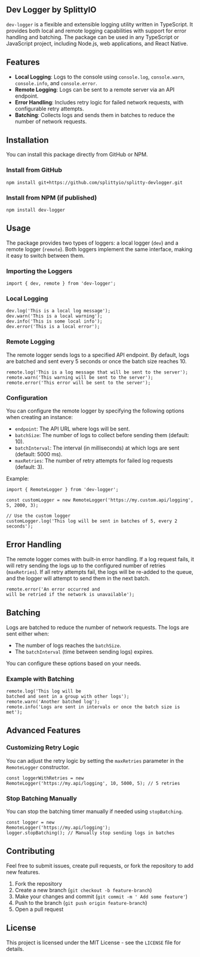 Dev Logger by SplittyIO
-----------------------

`dev-logger` is a flexible and extensible logging utility written in TypeScript. It provides both local and remote logging capabilities with support for error handling and batching. The package can be used in any TypeScript or JavaScript project, including Node.js, web applications, and React Native.

Features
--------

*   **Local Logging**: Logs to the console using `console.log`, `console.warn`, `console.info`, and `console.error`.
*   **Remote Logging**: Logs can be sent to a remote server via an API endpoint.
*   **Error Handling**: Includes retry logic for failed network requests, with configurable retry attempts.
*   **Batching**: Collects logs and sends them in batches to reduce the number of network requests.

Installation
------------

You can install this package directly from GitHub or NPM.

### Install from GitHub

    npm install git+https://github.com/splittyio/splitty-devlogger.git

### Install from NPM (if published)

    npm install dev-logger

Usage
-----

The package provides two types of loggers: a local logger (`dev`) and a remote logger (`remote`). Both loggers implement the same interface, making it easy to switch between them.

### Importing the Loggers

    import { dev, remote } from 'dev-logger';

### Local Logging

    dev.log('This is a local log message');
    dev.warn('This is a local warning');
    dev.info('This is some local info');
    dev.error('This is a local error');

### Remote Logging

The remote logger sends logs to a specified API endpoint. By default, logs are batched and sent every 5 seconds or once the batch size reaches 10.

    remote.log('This is a log message that will be sent to the server');
    remote.warn('This warning will be sent to the server');
    remote.error('This error will be sent to the server');

### Configuration

You can configure the remote logger by specifying the following options when creating an instance:

*   `endpoint`: The API URL where logs will be sent.
*   `batchSize`: The number of logs to collect before sending them (default: 10).
*   `batchInterval`: The interval (in milliseconds) at which logs are sent (default: 5000 ms).
*   `maxRetries`: The number of retry attempts for failed log requests (default: 3).

Example:

    import { RemoteLogger } from 'dev-logger';
    
    const customLogger = new RemoteLogger('https://my.custom.api/logging', 5, 2000, 3);
    
    // Use the custom logger
    customLogger.log('This log will be sent in batches of 5, every 2 seconds');

Error Handling
--------------

The remote logger comes with built-in error handling. If a log request fails, it will retry sending the logs up to the configured number of retries (`maxRetries`). If all retry attempts fail, the logs will be re-added to the queue, and the logger will attempt to send them in the next batch.

    remote.error('An error occurred and
    will be retried if the network is unavailable');

Batching
--------

Logs are batched to reduce the number of network requests. The logs are sent either when:

*   The number of logs reaches the `batchSize`.
*   The `batchInterval` (time between sending logs) expires.

You can configure these options based on your needs.

### Example with Batching

    remote.log('This log will be
    batched and sent in a group with other logs');
    remote.warn('Another batched log');
    remote.info('Logs are sent in intervals or once the batch size is met');

Advanced Features
-----------------

### Customizing Retry Logic

You can adjust the retry logic by setting the `maxRetries` parameter in the `RemoteLogger` constructor.

    const loggerWithRetries = new
    RemoteLogger('https://my.api/logging', 10, 5000, 5); // 5 retries

### Stop Batching Manually

You can stop the batching timer manually if needed using `stopBatching`.

    const logger = new
    RemoteLogger('https://my.api/logging');
    logger.stopBatching(); // Manually stop sending logs in batches

Contributing
------------

Feel free to submit issues, create pull requests, or fork the repository to add new features.

1.  Fork the repository
2.  Create a new branch (`git checkout -b feature-branch`)
3.  Make your changes and commit (`git commit -m ' Add some feature'`)
4.  Push to the branch (`git push origin feature-branch`)
5.  Open a pull request

License
-------

This project is licensed under the MIT License - see the `LICENSE` file for details.
